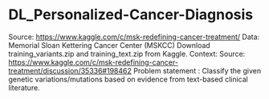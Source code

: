 # DL_Personalized-Cancer-Diagnosis

Source: https://www.kaggle.com/c/msk-redefining-cancer-treatment/
Data: Memorial Sloan Kettering Cancer Center (MSKCC)
Download training_variants.zip and training_text.zip from Kaggle.
Context:
Source: https://www.kaggle.com/c/msk-redefining-cancer-treatment/discussion/35336#198462
Problem statement :
Classify the given genetic variations/mutations based on evidence from text-based clinical literature.

